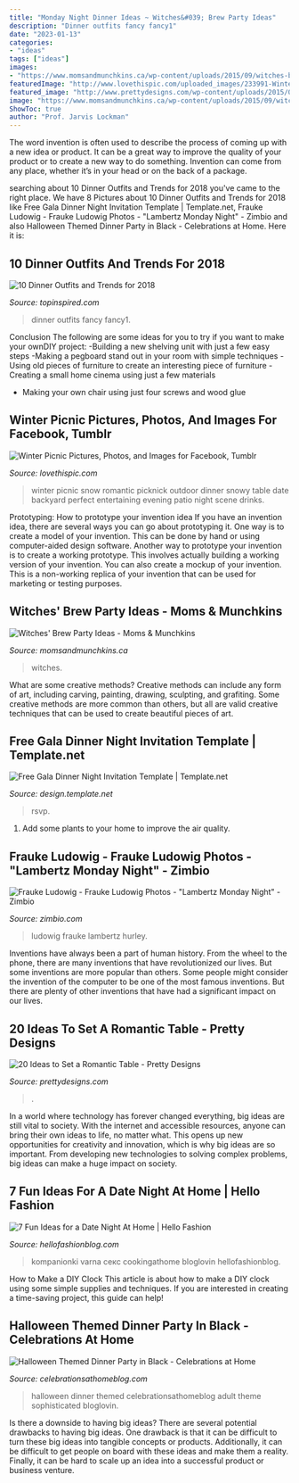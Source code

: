 ```yaml
---
title: "Monday Night Dinner Ideas ~ Witches&#039; Brew Party Ideas"
description: "Dinner outfits fancy fancy1"
date: "2023-01-13"
categories:
- "ideas"
tags: ["ideas"]
images:
- "https://www.momsandmunchkins.ca/wp-content/uploads/2015/09/witches-brew-party-12.jpg"
featuredImage: "http://www.lovethispic.com/uploaded_images/233991-Winter-Picnic.jpg"
featured_image: "http://www.prettydesigns.com/wp-content/uploads/2015/08/20-ideas-to-set-a-romantic-table2.jpg"
image: "https://www.momsandmunchkins.ca/wp-content/uploads/2015/09/witches-brew-party-12.jpg"
ShowToc: true
author: "Prof. Jarvis Lockman"
---
```



The word invention is often used to describe the process of coming up with a new idea or product. It can be a great way to improve the quality of your product or to create a new way to do something. Invention can come from any place, whether it’s in your head or on the back of a package.

	

		
searching about 10 Dinner Outfits and Trends for 2018 you've came to the right place. We have 8 Pictures about 10 Dinner Outfits and Trends for 2018 like Free Gala Dinner Night Invitation Template | Template.net, Frauke Ludowig - Frauke Ludowig Photos - &quot;Lambertz Monday Night&quot; - Zimbio and also Halloween Themed Dinner Party in Black - Celebrations at Home. Here it is:
		
    
## 10 Dinner Outfits And Trends For 2018

<img loading=lazy src="https://www.topinspired.com/wp-content/uploads/2016/01/Fancy1.jpg" onerror="this.onerror=null;this.src='https://tse1.mm.bing.net/th?id=OIP.n7aAj6gPxoymnJP1VhRTdwHaO1&amp;pid=15.1';" alt="10 Dinner Outfits and Trends for 2018">

_Source: topinspired.com_

>dinner outfits fancy fancy1. 

	

Conclusion
The following are some ideas for you to try if you want to make your ownDIY project: 
-Building a new shelving unit with just a few easy steps 
-Making a pegboard stand out in your room with simple techniques 
-Using old pieces of furniture to create an interesting piece of furniture 
-Creating a small home cinema using just a few materials 
- Making your own chair using just four screws and wood glue

    
## Winter Picnic Pictures, Photos, And Images For Facebook, Tumblr

<img loading=lazy src="http://www.lovethispic.com/uploaded_images/233991-Winter-Picnic.jpg" onerror="this.onerror=null;this.src='https://tse4.mm.bing.net/th?id=OIP.WjDcMUXP_sTOgpU19_6s_gAAAA&amp;pid=15.1';" alt="Winter Picnic Pictures, Photos, and Images for Facebook, Tumblr">

_Source: lovethispic.com_

>winter picnic snow romantic picknick outdoor dinner snowy table date backyard perfect entertaining evening patio night scene drinks. 

	

Prototyping: How to prototype your invention idea
If you have an invention idea, there are several ways you can go about prototyping it. One way is to create a model of your invention. This can be done by hand or using computer-aided design software. Another way to prototype your invention is to create a working prototype. This involves actually building a working version of your invention. You can also create a mockup of your invention. This is a non-working replica of your invention that can be used for marketing or testing purposes.

    
## Witches&#039; Brew Party Ideas - Moms &amp; Munchkins

<img loading=lazy src="https://www.momsandmunchkins.ca/wp-content/uploads/2015/09/witches-brew-party-12.jpg" onerror="this.onerror=null;this.src='https://tse4.mm.bing.net/th?id=OIP.1SlcWchYatksM42AZ40CewHaMN&amp;pid=15.1';" alt="Witches&#039; Brew Party Ideas - Moms &amp; Munchkins">

_Source: momsandmunchkins.ca_

>witches. 

	

What are some creative methods?
Creative methods can include any form of art, including carving, painting, drawing, sculpting, and grafiting. Some creative methods are more common than others, but all are valid creative techniques that can be used to create beautiful pieces of art.

    
## Free Gala Dinner Night Invitation Template | Template.net

<img loading=lazy src="https://images.template.net/406/Free-Gala-Dinner-Night-Invitation-Template-sm-1605767803.566-4060.jpeg" onerror="this.onerror=null;this.src='https://tse2.mm.bing.net/th?id=OIP.S_vEvcHbkoxGKBheVV6H7QHaKX&amp;pid=15.1';" alt="Free Gala Dinner Night Invitation Template | Template.net">

_Source: design.template.net_

>rsvp. 

	

1. Add some plants to your home to improve the air quality.

    
## Frauke Ludowig - Frauke Ludowig Photos - &quot;Lambertz Monday Night&quot; - Zimbio

<img loading=lazy src="https://www3.pictures.zimbio.com/gi/Lambertz+Monday+Night+1G-VFux7ixOx.jpg" onerror="this.onerror=null;this.src='https://tse2.mm.bing.net/th?id=OIP.CL-unIfODhGXf8o_cVacTwHaLG&amp;pid=15.1';" alt="Frauke Ludowig - Frauke Ludowig Photos - &quot;Lambertz Monday Night&quot; - Zimbio">

_Source: zimbio.com_

>ludowig frauke lambertz hurley. 

	

Inventions have always been a part of human history. From the wheel to the phone, there are many inventions that have revolutionized our lives. But some inventions are more popular than others. Some people might consider the invention of the computer to be one of the most famous inventions. But there are plenty of other inventions that have had a significant impact on our lives.

    
## 20 Ideas To Set A Romantic Table - Pretty Designs

<img loading=lazy src="http://www.prettydesigns.com/wp-content/uploads/2015/08/20-ideas-to-set-a-romantic-table2.jpg" onerror="this.onerror=null;this.src='https://tse3.mm.bing.net/th?id=OIP.bCMd6JurzUeKA9oXwDmIIAAAAA&amp;pid=15.1';" alt="20 Ideas to Set a Romantic Table - Pretty Designs">

_Source: prettydesigns.com_

>. 

	

In a world where technology has forever changed everything, big ideas are still vital to society. With the internet and accessible resources, anyone can bring their own ideas to life, no matter what. This opens up new opportunities for creativity and innovation, which is why big ideas are so important. From developing new technologies to solving complex problems, big ideas can make a huge impact on society.

    
## 7 Fun Ideas For A Date Night At Home | Hello Fashion

<img loading=lazy src="http://www.hellofashionblog.com/wp-content/uploads/2017/02/cookingathome.jpg" onerror="this.onerror=null;this.src='https://tse3.mm.bing.net/th?id=OIP.eZelw7dBj3O35Ef2dt2SLwHaLh&amp;pid=15.1';" alt="7 Fun Ideas for a Date Night At Home | Hello Fashion">

_Source: hellofashionblog.com_

>kompanionki varna секс cookingathome bloglovin hellofashionblog. 

	

How to Make a DIY Clock
This article is about how to make a DIY clock using some simple supplies and techniques. If you are interested in creating a time-saving project, this guide can help!

    
## Halloween Themed Dinner Party In Black - Celebrations At Home

<img loading=lazy src="https://celebrationsathomeblog.com/wp-content/uploads/2017/09/halloween-dinner-party.jpg" onerror="this.onerror=null;this.src='https://tse2.mm.bing.net/th?id=OIP.3uYt2VeItEFYMznRzHHVggHaLH&amp;pid=15.1';" alt="Halloween Themed Dinner Party in Black - Celebrations at Home">

_Source: celebrationsathomeblog.com_

>halloween dinner themed celebrationsathomeblog adult theme sophisticated bloglovin. 

	

Is there a downside to having big ideas?
There are several potential drawbacks to having big ideas. One drawback is that it can be difficult to turn these big ideas into tangible concepts or products. Additionally, it can be difficult to get people on board with these ideas and make them a reality. Finally, it can be hard to scale up an idea into a successful product or business venture.

